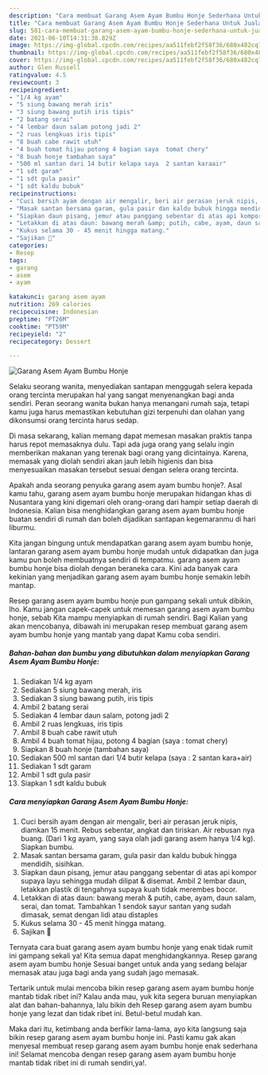 ```yaml
---
description: "Cara membuat Garang Asem Ayam Bumbu Honje Sederhana Untuk Jualan"
title: "Cara membuat Garang Asem Ayam Bumbu Honje Sederhana Untuk Jualan"
slug: 581-cara-membuat-garang-asem-ayam-bumbu-honje-sederhana-untuk-jualan
date: 2021-06-10T14:31:38.829Z
image: https://img-global.cpcdn.com/recipes/aa511febf2f58f36/680x482cq70/garang-asem-ayam-bumbu-honje-foto-resep-utama.jpg
thumbnail: https://img-global.cpcdn.com/recipes/aa511febf2f58f36/680x482cq70/garang-asem-ayam-bumbu-honje-foto-resep-utama.jpg
cover: https://img-global.cpcdn.com/recipes/aa511febf2f58f36/680x482cq70/garang-asem-ayam-bumbu-honje-foto-resep-utama.jpg
author: Glen Russell
ratingvalue: 4.5
reviewcount: 3
recipeingredient:
- "1/4 kg ayam"
- "5 siung bawang merah iris"
- "3 siung bawang putih iris tipis"
- "2 batang serai"
- "4 lembar daun salam potong jadi 2"
- "2 ruas lengkuas iris tipis"
- "8 buah cabe rawit utuh"
- "4 buah tomat hijau potong 4 bagian saya  tomat chery"
- "8 buah honje tambahan saya"
- "500 ml santan dari 14 butir kelapa saya  2 santan karaair"
- "1 sdt garam"
- "1 sdt gula pasir"
- "1 sdt kaldu bubuk"
recipeinstructions:
- "Cuci bersih ayam dengan air mengalir, beri air perasan jeruk nipis, diamkan 15 menit. Rebus sebentar, angkat dan tiriskan. Air rebusan nya buang. (Dari 1 kg ayam, yang saya olah jadi garang asem hanya 1/4 kg). Siapkan bumbu."
- "Masak santan bersama garam, gula pasir dan kaldu bubuk hingga mendidih, sisihkan."
- "Siapkan daun pisang, jemur atau panggang sebentar di atas api kompor supaya layu sehingga mudah dilipat &amp; disemat. Ambil 2 lembar daun, letakkan plastik di tengahnya supaya kuah tidak merembes bocor."
- "Letakkan di atas daun: bawang merah &amp; putih, cabe, ayam, daun salam, serai, dan tomat. Tambahkan 1 sendok sayur santan yang sudah dimasak, semat dengan lidi atau distaples"
- "Kukus selama 30 - 45 menit hingga matang."
- "Sajikan 💚"
categories:
- Resep
tags:
- garang
- asem
- ayam

katakunci: garang asem ayam 
nutrition: 269 calories
recipecuisine: Indonesian
preptime: "PT26M"
cooktime: "PT59M"
recipeyield: "2"
recipecategory: Dessert

---
```



![Garang Asem Ayam Bumbu Honje](https://img-global.cpcdn.com/recipes/aa511febf2f58f36/680x482cq70/garang-asem-ayam-bumbu-honje-foto-resep-utama.jpg)

Selaku seorang wanita, menyediakan santapan menggugah selera kepada orang tercinta merupakan hal yang sangat menyenangkan bagi anda sendiri. Peran seorang  wanita bukan hanya menangani rumah saja, tetapi kamu juga harus memastikan kebutuhan gizi terpenuhi dan olahan yang dikonsumsi orang tercinta harus sedap.

Di masa  sekarang, kalian memang dapat memesan masakan praktis tanpa harus repot memasaknya dulu. Tapi ada juga orang yang selalu ingin memberikan makanan yang terenak bagi orang yang dicintainya. Karena, memasak yang diolah sendiri akan jauh lebih higienis dan bisa menyesuaikan masakan tersebut sesuai dengan selera orang tercinta. 



Apakah anda seorang penyuka garang asem ayam bumbu honje?. Asal kamu tahu, garang asem ayam bumbu honje merupakan hidangan khas di Nusantara yang kini digemari oleh orang-orang dari hampir setiap daerah di Indonesia. Kalian bisa menghidangkan garang asem ayam bumbu honje buatan sendiri di rumah dan boleh dijadikan santapan kegemaranmu di hari liburmu.

Kita jangan bingung untuk mendapatkan garang asem ayam bumbu honje, lantaran garang asem ayam bumbu honje mudah untuk didapatkan dan juga kamu pun boleh membuatnya sendiri di tempatmu. garang asem ayam bumbu honje bisa diolah dengan beraneka cara. Kini ada banyak cara kekinian yang menjadikan garang asem ayam bumbu honje semakin lebih mantap.

Resep garang asem ayam bumbu honje pun gampang sekali untuk dibikin, lho. Kamu jangan capek-capek untuk memesan garang asem ayam bumbu honje, sebab Kita mampu menyiapkan di rumah sendiri. Bagi Kalian yang akan mencobanya, dibawah ini merupakan resep membuat garang asem ayam bumbu honje yang mantab yang dapat Kamu coba sendiri.

<!--inarticleads1-->

##### Bahan-bahan dan bumbu yang dibutuhkan dalam menyiapkan Garang Asem Ayam Bumbu Honje:

1. Sediakan 1/4 kg ayam
1. Sediakan 5 siung bawang merah, iris
1. Sediakan 3 siung bawang putih, iris tipis
1. Ambil 2 batang serai
1. Sediakan 4 lembar daun salam, potong jadi 2
1. Ambil 2 ruas lengkuas, iris tipis
1. Ambil 8 buah cabe rawit utuh
1. Ambil 4 buah tomat hijau, potong 4 bagian (saya : tomat chery)
1. Siapkan 8 buah honje (tambahan saya)
1. Sediakan 500 ml santan dari 1/4 butir kelapa (saya : 2 santan kara+air)
1. Sediakan 1 sdt garam
1. Ambil 1 sdt gula pasir
1. Siapkan 1 sdt kaldu bubuk




<!--inarticleads2-->

##### Cara menyiapkan Garang Asem Ayam Bumbu Honje:

1. Cuci bersih ayam dengan air mengalir, beri air perasan jeruk nipis, diamkan 15 menit. Rebus sebentar, angkat dan tiriskan. Air rebusan nya buang. (Dari 1 kg ayam, yang saya olah jadi garang asem hanya 1/4 kg). Siapkan bumbu.
1. Masak santan bersama garam, gula pasir dan kaldu bubuk hingga mendidih, sisihkan.
1. Siapkan daun pisang, jemur atau panggang sebentar di atas api kompor supaya layu sehingga mudah dilipat &amp; disemat. Ambil 2 lembar daun, letakkan plastik di tengahnya supaya kuah tidak merembes bocor.
1. Letakkan di atas daun: bawang merah &amp; putih, cabe, ayam, daun salam, serai, dan tomat. Tambahkan 1 sendok sayur santan yang sudah dimasak, semat dengan lidi atau distaples
1. Kukus selama 30 - 45 menit hingga matang.
1. Sajikan 💚




Ternyata cara buat garang asem ayam bumbu honje yang enak tidak rumit ini gampang sekali ya! Kita semua dapat menghidangkannya. Resep garang asem ayam bumbu honje Sesuai banget untuk anda yang sedang belajar memasak atau juga bagi anda yang sudah jago memasak.

Tertarik untuk mulai mencoba bikin resep garang asem ayam bumbu honje mantab tidak ribet ini? Kalau anda mau, yuk kita segera buruan menyiapkan alat dan bahan-bahannya, lalu bikin deh Resep garang asem ayam bumbu honje yang lezat dan tidak ribet ini. Betul-betul mudah kan. 

Maka dari itu, ketimbang anda berfikir lama-lama, ayo kita langsung saja bikin resep garang asem ayam bumbu honje ini. Pasti kamu gak akan menyesal membuat resep garang asem ayam bumbu honje enak sederhana ini! Selamat mencoba dengan resep garang asem ayam bumbu honje mantab tidak ribet ini di rumah sendiri,ya!.


